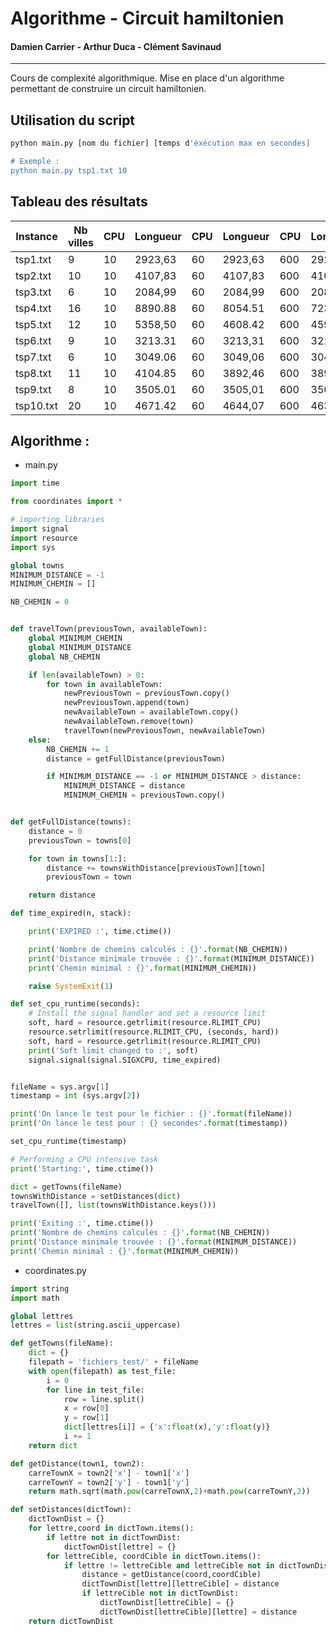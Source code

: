 # Algorithme - Circuit hamiltonien
#### Damien Carrier - Arthur Duca - Clément Savinaud

---

Cours de complexité algorithmique.
Mise en place d'un algorithme permettant de construire un circuit hamiltonien.

## Utilisation du script
```bash
python main.py [nom du fichier] [temps d'éxécution max en secondes]

# Exemple : 
python main.py tsp1.txt 10
```

## Tableau des résultats

| Instance  | Nb villes | CPU  | Longueur | CPU  | Longueur | CPU  | Longueur |
| --------- | --------- | ---- | -------- | ---- | -------- | ---- | -------- |
| tsp1.txt  | 9         | 10   | 2923,63  | 60   | 2923,63  | 600  | 2923,63  |
| tsp2.txt  | 10        | 10   | 4107,83  | 60   | 4107,83  | 600  | 4107,83  |
| tsp3.txt  | 6         | 10   | 2084,99  | 60   | 2084,99  | 600  | 2084,99  |
| tsp4.txt  | 16        | 10   | 8890.88  | 60   | 8054.51  | 600  | 7238.65  |
| tsp5.txt  | 12        | 10   | 5358,50  | 60   | 4608.42  | 600  | 4592.72  |
| tsp6.txt  | 9         | 10   | 3213.31  | 60   | 3213,31  | 600  | 3213.31  |
| tsp7.txt  | 6         | 10   | 3049.06  | 60   | 3049,06  | 600  | 3049,06  |
| tsp8.txt  | 11        | 10   | 4104.85  | 60   | 3892,46  | 600  | 3892.46  |
| tsp9.txt  | 8         | 10   | 3505.01  | 60   | 3505,01  | 600  | 3505,01  |
| tsp10.txt | 20        | 10   | 4671.42  | 60   | 4644,07  | 600  | 4631,37  |

## Algorithme :

* main.py
```python
import time

from coordinates import *

# importing libraries
import signal
import resource
import sys

global towns
MINIMUM_DISTANCE = -1
MINIMUM_CHEMIN = []

NB_CHEMIN = 0


def travelTown(previousTown, availableTown):
    global MINIMUM_CHEMIN
    global MINIMUM_DISTANCE
    global NB_CHEMIN

    if len(availableTown) > 0:
        for town in availableTown:
            newPreviousTown = previousTown.copy()
            newPreviousTown.append(town)
            newAvailableTown = availableTown.copy()
            newAvailableTown.remove(town)
            travelTown(newPreviousTown, newAvailableTown)
    else:
        NB_CHEMIN += 1
        distance = getFullDistance(previousTown)

        if MINIMUM_DISTANCE == -1 or MINIMUM_DISTANCE > distance:
            MINIMUM_DISTANCE = distance
            MINIMUM_CHEMIN = previousTown.copy()


def getFullDistance(towns):
    distance = 0
    previousTown = towns[0]

    for town in towns[1:]:
        distance += townsWithDistance[previousTown][town]
        previousTown = town

    return distance

def time_expired(n, stack):

    print('EXPIRED :', time.ctime())

    print('Nombre de chemins calculés : {}'.format(NB_CHEMIN))
    print('Distance minimale trouvée : {}'.format(MINIMUM_DISTANCE))
    print('Chemin minimal : {}'.format(MINIMUM_CHEMIN))

    raise SystemExit(1)

def set_cpu_runtime(seconds):
    # Install the signal handler and set a resource limit
    soft, hard = resource.getrlimit(resource.RLIMIT_CPU)
    resource.setrlimit(resource.RLIMIT_CPU, (seconds, hard))
    soft, hard = resource.getrlimit(resource.RLIMIT_CPU)
    print('Soft limit changed to :', soft)
    signal.signal(signal.SIGXCPU, time_expired)


fileName = sys.argv[1]
timestamp = int (sys.argv[2])

print('On lance le test pour le fichier : {}'.format(fileName))
print('On lance le test pour : {} secondes'.format(timestamp))

set_cpu_runtime(timestamp)

# Performing a CPU intensive task
print('Starting:', time.ctime())

dict = getTowns(fileName)
townsWithDistance = setDistances(dict)
travelTown([], list(townsWithDistance.keys()))

print('Exiting :', time.ctime())
print('Nombre de chemins calculés : {}'.format(NB_CHEMIN))
print('Distance minimale trouvée : {}'.format(MINIMUM_DISTANCE))
print('Chemin minimal : {}'.format(MINIMUM_CHEMIN))
```

* coordinates.py
```python
import string
import math

global lettres
lettres = list(string.ascii_uppercase)

def getTowns(fileName):
    dict = {}
    filepath = 'fichiers_test/' + fileName
    with open(filepath) as test_file:
        i = 0
        for line in test_file:
            row = line.split()
            x = row[0]
            y = row[1]
            dict[lettres[i]] = {'x':float(x),'y':float(y)}
            i += 1
    return dict

def getDistance(town1, town2):
    carreTownX = town2['x'] - town1['x']
    carreTownY = town2['y'] - town1['y']
    return math.sqrt(math.pow(carreTownX,2)+math.pow(carreTownY,2))

def setDistances(dictTown):
    dictTownDist = {}
    for lettre,coord in dictTown.items():
        if lettre not in dictTownDist:
            dictTownDist[lettre] = {}
        for lettreCible, coordCible in dictTown.items():
            if lettre != lettreCible and lettreCible not in dictTownDist[lettre]:
                distance = getDistance(coord,coordCible)
                dictTownDist[lettre][lettreCible] = distance
                if lettreCible not in dictTownDist:
                    dictTownDist[lettreCible] = {}
                    dictTownDist[lettreCible][lettre] = distance
    return dictTownDist
```